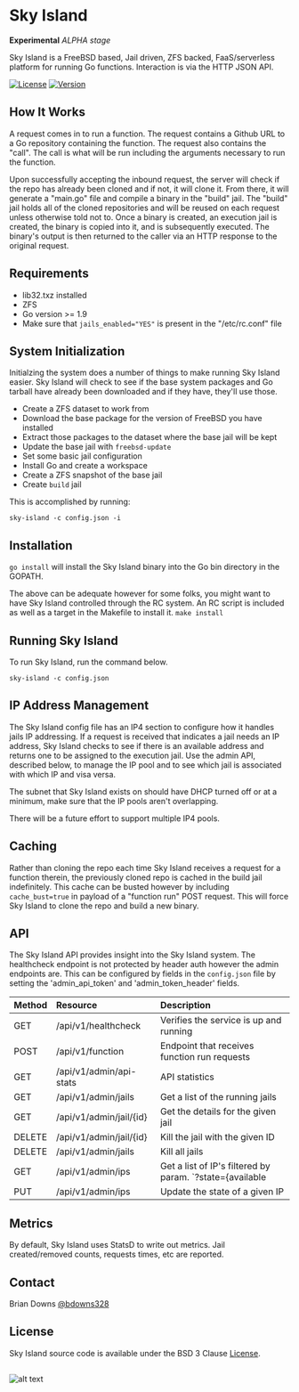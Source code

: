 # Sky Island

**Experimental** *ALPHA stage* 

Sky Island is a FreeBSD based, Jail driven, ZFS backed, FaaS/serverless platform for running Go functions.  Interaction is via the HTTP JSON API.

<p align="left">
  <a href="https://opensource.org/licenses/BSD-3-Clause"><img src="https://img.shields.io/badge/License-BSD%203--Clause-orange.svg?" alt="License"></a>
  <a href="https://github.com/briandowns/sky-island/releases"><img src="https://img.shields.io/badge/version-0.0.0-green.svg?" alt="Version"></a>
</p>


## How It Works

A request comes in to run a function. The request contains a Github URL to a Go repository containing the function. The request also contains the "call".  The call is what will be run including the arguments necessary to run the function.

Upon successfully accepting the inbound request, the server will check if the repo has already been cloned and if not, it will clone it. From there, it will generate a "main.go" file and compile a binary in the "build" jail. The "build" jail holds all of the cloned repositories and will be reused on each request unless otherwise told not to.  Once a binary is created, an execution jail is created, the binary is copied into it, and is subsequently executed. The binary's output is then returned to the caller via an HTTP response to the original request.

## Requirements

* lib32.txz installed
* ZFS
* Go version >= 1.9 
* Make sure that `jails_enabled="YES"` is present in the "/etc/rc.conf" file

## System Initialization

Initialzing the system does a number of things to make running Sky Island easier.  Sky Island will check to see if the base system packages and Go tarball have already been downloaded and if they have, they'll use those. 

* Create a ZFS dataset to work from
* Download the base package for the version of FreeBSD you have installed
* Extract those packages to the dataset where the base jail will be kept
* Update the base jail with `freebsd-update`
* Set some basic jail configuration
* Install Go and create a workspace
* Create a ZFS snapshot of the base jail
* Create `build` jail

This is accomplished by running: 

`sky-island -c config.json -i`

## Installation

`go install` will install the Sky Island binary into the Go bin directory in the GOPATH.  

The above can be adequate however for some folks, you might want to have Sky Island controlled through the RC system. An RC script is included as well as a target in the Makefile to install it.  `make install`

## Running Sky Island

To run Sky Island, run the command below.

`sky-island -c config.json` 

## IP Address Management

 The Sky Island config file has an IP4 section to configure how it handles jails IP addressing.  If a request is received that indicates a jail needs an IP address, Sky Island checks to see if there is an available address and returns one to be assigned to the execution jail. Use the admin API, described below, to manage the IP pool and to see which jail is associated with which IP and visa versa.

 The subnet that Sky Island exists on should have DHCP turned off or at a minimum, make sure that the IP pools aren't overlapping.

 There will be a future effort to support multiple IP4 pools.

## Caching

Rather than cloning the repo each time Sky Island receives a request for a function therein, the previously cloned repo is cached in the build jail indefinitely. This cache can be busted however by including `cache_bust=true` in payload of a "function run" POST request. This will force Sky Island to clone the repo and build a new binary.

## API

The Sky Island API provides insight into the Sky Island system. The healthcheck endpoint is not protected by header auth however the admin endpoints are. This can be configured by fields in the `config.json` file by setting the 'admin_api_token' and 'admin_token_header' fields.

| Method | Resource                    | Description                                                            |
| :----- | :-------                    | :----------                                                            |
| GET    | /api/v1/healthcheck         | Verifies the service is up and running                                 | 
| POST   | /api/v1/function            | Endpoint that receives function run requests                           |
| GET    | /api/v1/admin/api-stats     | API statistics                                                         | 
| GET    | /api/v1/admin/jails         | Get a list of the running jails                                        |
| GET    | /api/v1/admin/jail/{id}     | Get the details for the given jail                                     |
| DELETE | /api/v1/admin/jail/{id}     | Kill the jail with the given ID                                        |
| DELETE | /api/v1/admin/jails         | Kill all jails                                                         |
| GET    | /api/v1/admin/ips           | Get a list of IP's filtered by param. `?state={available|unavailable}` |
| PUT    | /api/v1/admin/ips           | Update the state of a given IP                                         |

## Metrics

By default, Sky Island uses StatsD to write out metrics. Jail created/removed counts, requests times, etc are reported.

## Contact

Brian Downs [@bdowns328](http://twitter.com/bdowns328)

## License

Sky Island source code is available under the BSD 3 Clause [License](/LICENSE).

## 

![alt text](https://www.freebsd.org/gifs/powerani.gif)
